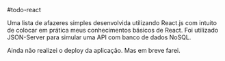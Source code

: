 #todo-react

Uma lista de afazeres simples desenvolvida utilizando React.js com intuito de colocar em prática meus conhecimentos básicos de React.
Foi utilizado JSON-Server para simular uma API com banco de dados NoSQL.

Ainda não realizei o deploy da aplicação. Mas em breve farei.
